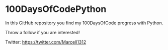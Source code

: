 ﻿# 100DaysOfCodePython

 In this GitHub repository you find my 100DaysOfCode progress with Python.

 Throw a follow if you are interested!

 Twitter: https://twitter.com/Marcell1312
